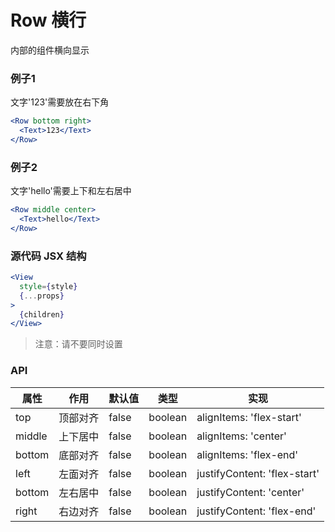 # Row 横行
内部的组件横向显示

### 例子1
文字'123'需要放在右下角
```jsx
<Row bottom right>
  <Text>123</Text>
</Row>
```

### 例子2
文字'hello'需要上下和左右居中
```jsx
<Row middle center>
  <Text>hello</Text>
</Row>
```

### 源代码 JSX 结构
```jsx
<View 
  style={style}
  {...props}
>
  {children}
</View>
```

> 注意：请不要同时设置 

### API
|属性|作用|默认值|类型|实现|
|---|----|-----|---|---|
|top|顶部对齐|false|boolean|alignItems: 'flex-start'|
|middle|上下居中|false|boolean|alignItems: 'center'|
|bottom|底部对齐|false|boolean|alignItems: 'flex-end'|
|left|左面对齐|false|boolean|justifyContent: 'flex-start'|
|bottom|左右居中|false|boolean|justifyContent: 'center'|
|right|右边对齐|false|boolean|justifyContent: 'flex-end'|